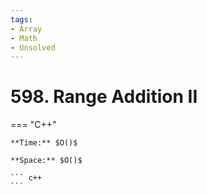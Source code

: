 ```yaml
---
tags:
- Array
- Math
- Unsolved
---
```



# 598. Range Addition II

=== "C++"

    **Time:** $O()$

    **Space:** $O()$

    ``` c++
    ```